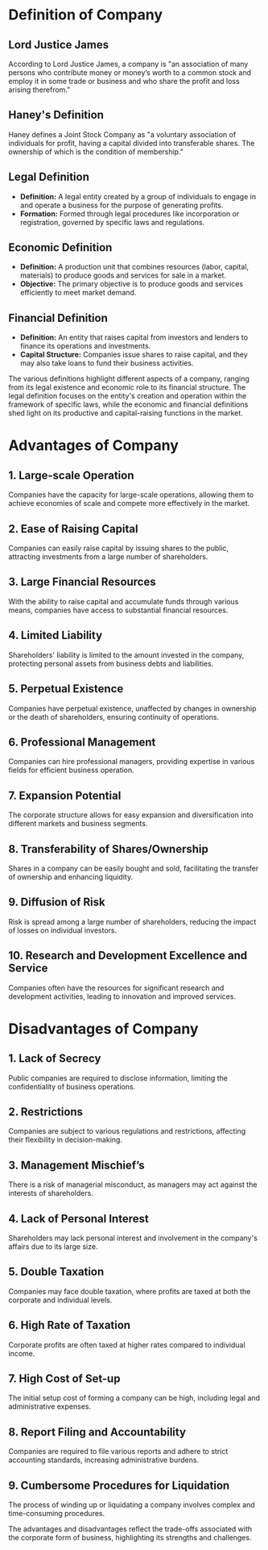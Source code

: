 # Definition of Company

## Lord Justice James
According to Lord Justice James, a company is "an association of many persons who contribute money or money’s worth to a common stock and employ it in some trade or business and who share the profit and loss arising therefrom."

## Haney's Definition
Haney defines a Joint Stock Company as "a voluntary association of individuals for profit, having a capital divided into transferable shares. The ownership of which is the condition of membership."

## Legal Definition
- **Definition:** A legal entity created by a group of individuals to engage in and operate a business for the purpose of generating profits.
- **Formation:** Formed through legal procedures like incorporation or registration, governed by specific laws and regulations.

## Economic Definition
- **Definition:** A production unit that combines resources (labor, capital, materials) to produce goods and services for sale in a market.
- **Objective:** The primary objective is to produce goods and services efficiently to meet market demand.

## Financial Definition
- **Definition:** An entity that raises capital from investors and lenders to finance its operations and investments.
- **Capital Structure:** Companies issue shares to raise capital, and they may also take loans to fund their business activities.

The various definitions highlight different aspects of a company, ranging from its legal existence and economic role to its financial structure. The legal definition focuses on the entity's creation and operation within the framework of specific laws, while the economic and financial definitions shed light on its productive and capital-raising functions in the market.

# Advantages of Company

## 1. Large-scale Operation
Companies have the capacity for large-scale operations, allowing them to achieve economies of scale and compete more effectively in the market.

## 2. Ease of Raising Capital
Companies can easily raise capital by issuing shares to the public, attracting investments from a large number of shareholders.

## 3. Large Financial Resources
With the ability to raise capital and accumulate funds through various means, companies have access to substantial financial resources.

## 4. Limited Liability
Shareholders' liability is limited to the amount invested in the company, protecting personal assets from business debts and liabilities.

## 5. Perpetual Existence
Companies have perpetual existence, unaffected by changes in ownership or the death of shareholders, ensuring continuity of operations.

## 6. Professional Management
Companies can hire professional managers, providing expertise in various fields for efficient business operation.

## 7. Expansion Potential
The corporate structure allows for easy expansion and diversification into different markets and business segments.

## 8. Transferability of Shares/Ownership
Shares in a company can be easily bought and sold, facilitating the transfer of ownership and enhancing liquidity.

## 9. Diffusion of Risk
Risk is spread among a large number of shareholders, reducing the impact of losses on individual investors.

## 10. Research and Development Excellence and Service
Companies often have the resources for significant research and development activities, leading to innovation and improved services.

# Disadvantages of Company

## 1. Lack of Secrecy
Public companies are required to disclose information, limiting the confidentiality of business operations.

## 2. Restrictions
Companies are subject to various regulations and restrictions, affecting their flexibility in decision-making.

## 3. Management Mischief’s
There is a risk of managerial misconduct, as managers may act against the interests of shareholders.

## 4. Lack of Personal Interest
Shareholders may lack personal interest and involvement in the company's affairs due to its large size.

## 5. Double Taxation
Companies may face double taxation, where profits are taxed at both the corporate and individual levels.

## 6. High Rate of Taxation
Corporate profits are often taxed at higher rates compared to individual income.

## 7. High Cost of Set-up
The initial setup cost of forming a company can be high, including legal and administrative expenses.

## 8. Report Filing and Accountability
Companies are required to file various reports and adhere to strict accounting standards, increasing administrative burdens.

## 9. Cumbersome Procedures for Liquidation
The process of winding up or liquidating a company involves complex and time-consuming procedures.

 The advantages and disadvantages reflect the trade-offs associated with the corporate form of business, highlighting its strengths and challenges.
